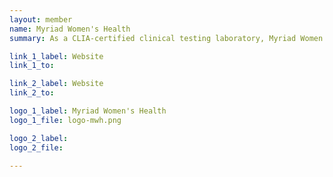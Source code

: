 ```yaml
---
layout: member
name: Myriad Women's Health
summary: As a CLIA-certified clinical testing laboratory, Myriad Women’s Health provides genetic screening and support for women and their families.

link_1_label: Website
link_1_to:

link_2_label: Website
link_2_to:

logo_1_label: Myriad Women's Health
logo_1_file: logo-mwh.png

logo_2_label:
logo_2_file:

---
```

